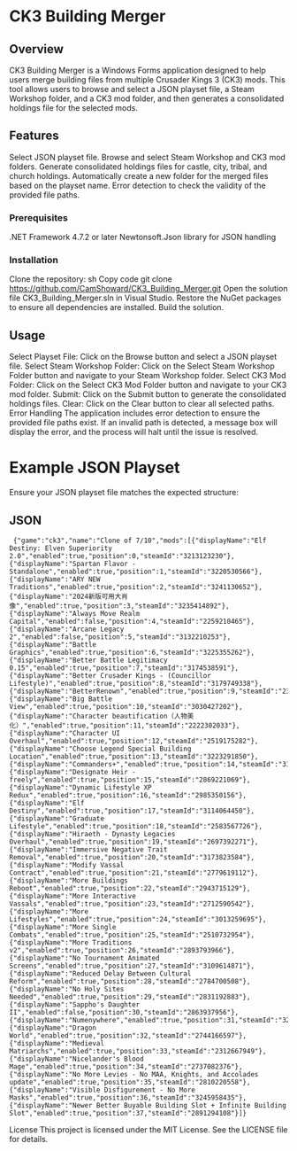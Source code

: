 # CK3 Building Merger
## Overview
CK3 Building Merger is a Windows Forms application designed to help users merge building files from multiple Crusader Kings 3 (CK3) mods. This tool allows users to browse and select a JSON playset file, a Steam Workshop folder, and a CK3 mod folder, and then generates a consolidated holdings file for the selected mods.

## Features
Select JSON playset file.
Browse and select Steam Workshop and CK3 mod folders.
Generate consolidated holdings files for castle, city, tribal, and church holdings.
Automatically create a new folder for the merged files based on the playset name.
Error detection to check the validity of the provided file paths.
### Prerequisites
.NET Framework 4.7.2 or later
Newtonsoft.Json library for JSON handling
### Installation
Clone the repository:
sh
Copy code
git clone https://github.com/CamShoward/CK3_Building_Merger.git
Open the solution file CK3_Building_Merger.sln in Visual Studio.
Restore the NuGet packages to ensure all dependencies are installed.
Build the solution.
## Usage
Select Playset File:
Click on the Browse button and select a JSON playset file.
Select Steam Workshop Folder:
Click on the Select Steam Workshop Folder button and navigate to your Steam Workshop folder.
Select CK3 Mod Folder:
Click on the Select CK3 Mod Folder button and navigate to your CK3 mod folder.
Submit:
Click on the Submit button to generate the consolidated holdings files.
Clear:
Click on the Clear button to clear all selected paths.
Error Handling
The application includes error detection to ensure the provided file paths exist. If an invalid path is detected, a message box will display the error, and the process will halt until the issue is resolved.

# Example JSON Playset
Ensure your JSON playset file matches the expected structure:

## JSON
```
 {"game":"ck3","name":"Clone of 7/10","mods":[{"displayName":"Elf Destiny: Elven Superiority 2.0","enabled":true,"position":0,"steamId":"3213123230"},{"displayName":"Spartan Flavor - Standalone","enabled":true,"position":1,"steamId":"3220530566"},{"displayName":"ARY NEW Traditions","enabled":true,"position":2,"steamId":"3241130652"},{"displayName":"2024新版可用大肖像","enabled":true,"position":3,"steamId":"3235414892"},{"displayName":"Always Move Realm Capital","enabled":false,"position":4,"steamId":"2259210465"},{"displayName":"Arcane Legacy 2","enabled":false,"position":5,"steamId":"3132210253"},{"displayName":"Battle Graphics","enabled":true,"position":6,"steamId":"3225355262"},{"displayName":"Better Battle Legitimacy 0.15","enabled":true,"position":7,"steamId":"3174538591"},{"displayName":"Better Crusader Kings - (Councillor Lifestyle)","enabled":true,"position":8,"steamId":"3179749338"},{"displayName":"BetterRenown","enabled":true,"position":9,"steamId":"2310894427"},{"displayName":"Big Battle View","enabled":true,"position":10,"steamId":"3030427202"},{"displayName":"Character beautification（人物美化）","enabled":true,"position":11,"steamId":"2222302033"},{"displayName":"Character UI Overhaul","enabled":true,"position":12,"steamId":"2519175282"},{"displayName":"Choose Legend Special Building Location","enabled":true,"position":13,"steamId":"3223291850"},{"displayName":"Commanders+","enabled":true,"position":14,"steamId":"3191893683"},{"displayName":"Designate Heir - freely","enabled":true,"position":15,"steamId":"2869221069"},{"displayName":"Dynamic Lifestyle XP Redux","enabled":true,"position":16,"steamId":"2985350156"},{"displayName":"Elf Destiny","enabled":true,"position":17,"steamId":"3114064450"},{"displayName":"Graduate Lifestyle","enabled":true,"position":18,"steamId":"2583567726"},{"displayName":"Hiraeth - Dynasty Legacies Overhaul","enabled":true,"position":19,"steamId":"2697392271"},{"displayName":"Immersive Negative Trait Removal","enabled":true,"position":20,"steamId":"3173823584"},{"displayName":"Modify Vassal Contract","enabled":true,"position":21,"steamId":"2779619112"},{"displayName":"More Buildings Reboot","enabled":true,"position":22,"steamId":"2943715129"},{"displayName":"More Interactive Vassals","enabled":true,"position":23,"steamId":"2712590542"},{"displayName":"More Lifestyles","enabled":true,"position":24,"steamId":"3013259695"},{"displayName":"More Single Combats","enabled":true,"position":25,"steamId":"2510732954"},{"displayName":"More Traditions v2","enabled":true,"position":26,"steamId":"2893793966"},{"displayName":"No Tournament Animated Screens","enabled":true,"position":27,"steamId":"3109614871"},{"displayName":"Reduced Delay Between Cultural Reform","enabled":true,"position":28,"steamId":"2784700508"},{"displayName":"No Holy Sites Needed","enabled":true,"position":29,"steamId":"2831192883"},{"displayName":"Sappho's Daughter II","enabled":false,"position":30,"steamId":"2863937956"},{"displayName":"Numenywhere","enabled":true,"position":31,"steamId":"3269656307"},{"displayName":"Dragon World","enabled":true,"position":32,"steamId":"2744166597"},{"displayName":"Medieval Matriarchs","enabled":true,"position":33,"steamId":"2312667949"},{"displayName":"Nicelander's Blood Mage","enabled":true,"position":34,"steamId":"2737082376"},{"displayName":"No More Levies - No MAA, Knights, and Accolades update","enabled":true,"position":35,"steamId":"2810220558"},{"displayName":"Visible Disfigurement - No More Masks","enabled":true,"position":36,"steamId":"3245958435"},{"displayName":"Newer Better Buyable Building Slot + Infinite Building Slot","enabled":true,"position":37,"steamId":"2891294108"}]}
```
License
This project is licensed under the MIT License. See the LICENSE file for details.
